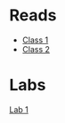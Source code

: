 # Reads

- [Class 1](./reads/1.md)
- [Class 2](./reads/2.md)

# Labs

[Lab 1](https://alonsoyiyi.github.io/reading-notes/201/labs/lab1.html)
